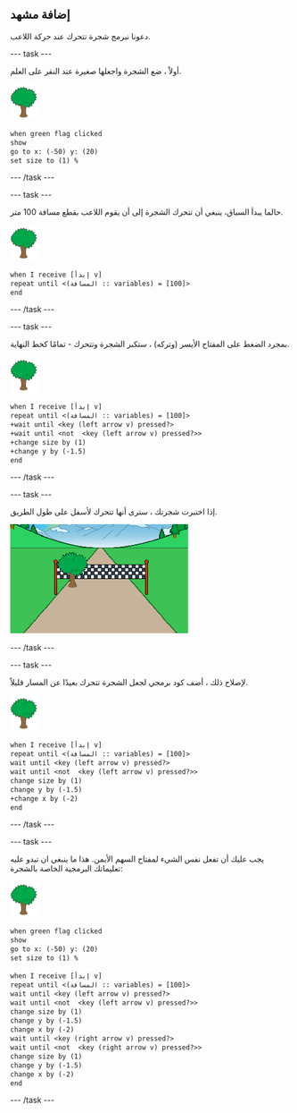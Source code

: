 ## إضافة مشهد

دعونا نبرمج شجرة تتحرك عند حركة اللاعب.

--- task ---

أولاً ، ضع الشجرة واجعلها صغيرة عند النقر على العلم.

![شجرة](images/tree-sprite.png)

```blocks3
when green flag clicked
show
go to x: (-50) y: (20)
set size to (1) %
```

--- /task ---


--- task ---

حالما يبدأ السباق، ينبغي أن تتحرك الشجرة إلى أن يقوم اللاعب بقطع مسافة 100 متر.

![شجرة](images/tree-sprite.png)

```blocks3
when I receive [إبدأ v]
repeat until <(المسافة :: variables) = [100]>
end

```

--- /task ---

--- task ---

بمجرد الضغط على المفتاح الأيسر (وتركه) ، ستكبر الشجرة وتتحرك - تمامًا كخط النهاية.

![شجرة](images/tree-sprite.png)

```blocks3
when I receive [إبدأ v]
repeat until <(المسافة :: variables) = [100]>
+wait until <key (left arrow v) pressed?>
+wait until <not  <key (left arrow v) pressed?>>
+change size by (1)
+change y by (-1.5)
end
```

--- /task ---

--- task ---

إذا اختبرت شجرتك ، سترى أنها تتحرك لأسفل على طول الطريق.

![شجرة منقولة للمسار](images/sprint-tree-bug.png)

--- /task ---

--- task ---

لإصلاح ذلك ، أضف كود برمجي لجعل الشجرة تتحرك بعيدًا عن المسار قليلاً.

![شجرة](images/tree-sprite.png)

```blocks3
when I receive [إبدأ v]
repeat until <(المسافة :: variables) = [100]>
wait until <key (left arrow v) pressed?>
wait until <not  <key (left arrow v) pressed?>>
change size by (1)
change y by (-1.5)
+change x by (-2)
end
```

--- /task ---

--- task ---

يجب عليك أن تفعل نفس الشيء لمفتاح السهم الأيمن. هذا ما ينبغي ان تبدو عليه تعليماتك البرمجية الخاصة بالشجرة:

![شجرة](images/tree-sprite.png)

```blocks3
when green flag clicked
show
go to x: (-50) y: (20)
set size to (1) %

when I receive [إبدأ v]
repeat until <(المسافة :: variables) = [100]>
wait until <key (left arrow v) pressed?>
wait until <not  <key (left arrow v) pressed?>>
change size by (1)
change y by (-1.5)
change x by (-2)
wait until <key (right arrow v) pressed?>
wait until <not  <key (right arrow v) pressed?>>
change size by (1)
change y by (-1.5)
change x by (-2)
end
```

--- /task ---


